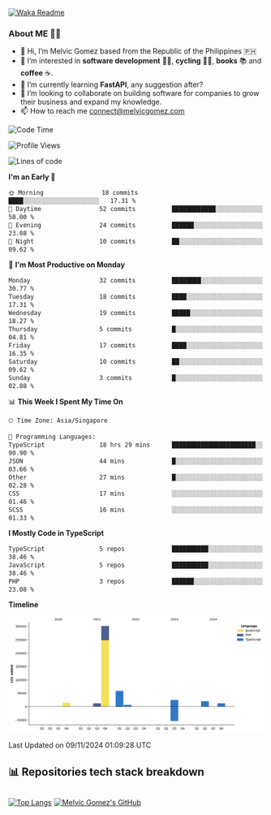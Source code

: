 [![Waka Readme](https://github.com/melvicgomez/melvicgomez/actions/workflows/main.yml/badge.svg)](https://github.com/melvicgomez/melvicgomez/actions/workflows/main.yml)

### **About ME 🚴🏻** 
- 👋 Hi, I’m Melvic Gomez based from the Republic of the Philippines 🇵🇭
- 👀 I’m interested in **software development** 👨‍💻, **cycling** 🚴‍♂️, **books** 📚 and **coffee** ☕. 
- 🌱 I’m currently learning **FastAPI**, any suggestion after?
- 💞️ I’m looking to collaborate on building software for companies to grow their business and expand my knowledge.
- 📫 How to reach me <connect@melvicgomez.com>
 
<!--START_SECTION:waka-->
![Code Time](http://img.shields.io/badge/Code%20Time-3%2C481%20hrs%2047%20mins-blue)

![Profile Views](http://img.shields.io/badge/Profile%20Views-0-blue)

![Lines of code](https://img.shields.io/badge/From%20Hello%20World%20I%27ve%20Written-445.0%20thousand%20lines%20of%20code-blue)

**I'm an Early 🐤** 

```text
🌞 Morning                18 commits          ████░░░░░░░░░░░░░░░░░░░░░   17.31 % 
🌆 Daytime                52 commits          ████████████░░░░░░░░░░░░░   50.00 % 
🌃 Evening                24 commits          ██████░░░░░░░░░░░░░░░░░░░   23.08 % 
🌙 Night                  10 commits          ██░░░░░░░░░░░░░░░░░░░░░░░   09.62 % 
```
📅 **I'm Most Productive on Monday** 

```text
Monday                   32 commits          ████████░░░░░░░░░░░░░░░░░   30.77 % 
Tuesday                  18 commits          ████░░░░░░░░░░░░░░░░░░░░░   17.31 % 
Wednesday                19 commits          █████░░░░░░░░░░░░░░░░░░░░   18.27 % 
Thursday                 5 commits           █░░░░░░░░░░░░░░░░░░░░░░░░   04.81 % 
Friday                   17 commits          ████░░░░░░░░░░░░░░░░░░░░░   16.35 % 
Saturday                 10 commits          ██░░░░░░░░░░░░░░░░░░░░░░░   09.62 % 
Sunday                   3 commits           █░░░░░░░░░░░░░░░░░░░░░░░░   02.88 % 
```


📊 **This Week I Spent My Time On** 

```text
🕑︎ Time Zone: Asia/Singapore

💬 Programming Languages: 
TypeScript               18 hrs 29 mins      ███████████████████████░░   90.90 % 
JSON                     44 mins             █░░░░░░░░░░░░░░░░░░░░░░░░   03.66 % 
Other                    27 mins             █░░░░░░░░░░░░░░░░░░░░░░░░   02.28 % 
CSS                      17 mins             ░░░░░░░░░░░░░░░░░░░░░░░░░   01.46 % 
SCSS                     16 mins             ░░░░░░░░░░░░░░░░░░░░░░░░░   01.33 % 
```

**I Mostly Code in TypeScript** 

```text
TypeScript               5 repos             ██████████░░░░░░░░░░░░░░░   38.46 % 
JavaScript               5 repos             ██████████░░░░░░░░░░░░░░░   38.46 % 
PHP                      3 repos             ██████░░░░░░░░░░░░░░░░░░░   23.08 % 
```



**Timeline**

![Lines of Code chart](https://raw.githubusercontent.com/melvicgomez/melvicgomez/master/assets/bar_graph.png)


 Last Updated on 09/11/2024 01:09:28 UTC
<!--END_SECTION:waka-->


## 📊 Repositories tech stack breakdown
<div style="display:inline-flex;">

<div style="margin-right:5px;">

[![Top Langs](https://github-readme-stats.vercel.app/api/top-langs/?username=melvicgomez&count_private=true&show_icons=true&bg_color=202124&title_color=D12A1E&icon_color=FAD127&text_color=ffffff)](https://melvicgomez.com)
</div>

[![Melvic Gomez's GitHub](https://github-readme-stats.vercel.app/api?username=melvicgomez&count_private=true&show_icons=true&bg_color=202124&title_color=D12A1E&icon_color=FAD127&text_color=ffffff)](https://github.com/melvicgomez)
<div>
